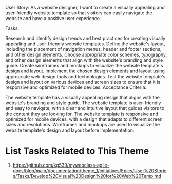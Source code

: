 User Story:
As a website designer, I want to create a visually appealing and user-friendly website template so that visitors can easily navigate the website and have a positive user experience.

Tasks:

Research and identify design trends and best practices for creating visually appealing and user-friendly website templates.
Define the website's layout, including the placement of navigation menus, header and footer sections, and other design elements.
Choose appropriate color schemes, typography, and other design elements that align with the website's branding and style guide.
Create wireframes and mockups to visualize the website template's design and layout.
Implement the chosen design elements and layout using appropriate web design tools and technologies.
Test the website template's design and layout on various devices and screen sizes to ensure that it is responsive and optimized for mobile devices.
Acceptance Criteria:

The website template has a visually appealing design that aligns with the website's branding and style guide.
The website template is user-friendly and easy to navigate, with a clear and intuitive layout that guides visitors to the content they are looking for.
The website template is responsive and optimized for mobile devices, with a design that adapts to different screen sizes and resolutions.
Wireframes and mockups are used to visualize the website template's design and layout before implementation.
# List Tasks Related to This Theme
1.  https://github.com/kg539/mywebclass-agile-docs/blob/main/documentation/theme_1/initiatives/Epics/User%20Stories/Tasks/Develop%20Visual%20Design%20for%20Web%20Temp.md
